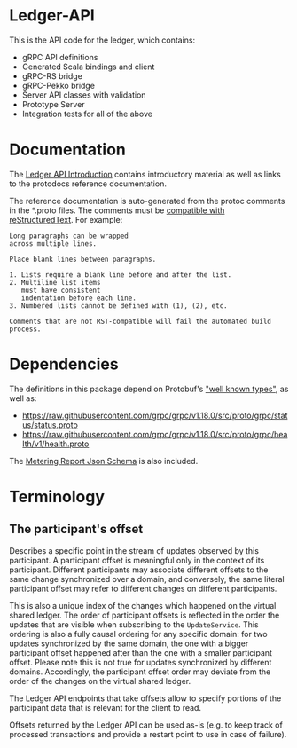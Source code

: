 # Ledger-API

This is the API code for the ledger, which contains:
* gRPC API definitions
* Generated Scala bindings and client
* gRPC-RS bridge
* gRPC-Pekko bridge
* Server API classes with validation
* Prototype Server
* Integration tests for all of the above

# Documentation

The [Ledger API Introduction](https://docs.daml.com/app-dev/grpc/index.html) contains introductory material as well as links to the protodocs reference documentation.

The reference documentation is auto-generated from the protoc comments in the *.proto files.
The comments must be [compatible with reStructuredText](https://www.sphinx-doc.org/en/master/usage/restructuredtext/basics.html). For example:

```
Long paragraphs can be wrapped
across multiple lines.

Place blank lines between paragraphs.

1. Lists require a blank line before and after the list.
2. Multiline list items
   must have consistent
   indentation before each line.
3. Numbered lists cannot be defined with (1), (2), etc.

Comments that are not RST-compatible will fail the automated build process.
```

# Dependencies

The definitions in this package depend on Protobuf's ["well known types"](https://developers.google.com/protocol-buffers/docs/reference/google.protobuf), as well as:

- https://raw.githubusercontent.com/grpc/grpc/v1.18.0/src/proto/grpc/status/status.proto
- https://raw.githubusercontent.com/grpc/grpc/v1.18.0/src/proto/grpc/health/v1/health.proto

The [Metering Report Json Schema](docs/metering-report-schema.json) is also included.

# Terminology

## The participant's offset

Describes a specific point in the stream of updates observed by this participant.
A participant offset is meaningful only in the context of its participant. Different
participants may associate different offsets to the same change synchronized over a domain,
and conversely, the same literal participant offset may refer to different changes on
different participants.

This is also a unique index of the changes which happened on the virtual shared ledger.
The order of participant offsets is reflected in the order the updates that are
visible when subscribing to the `UpdateService`. This ordering is also a fully causal
ordering for any specific domain: for two updates synchronized by the same domain, the
one with a bigger participant offset happened after than the one with a smaller participant
offset. Please note this is not true for updates synchronized by different domains.
Accordingly, the participant offset order may deviate from the order of the changes
on the virtual shared ledger.

The Ledger API endpoints that take offsets allow to specify portions
of the participant data that is relevant for the client to read.

Offsets returned by the Ledger API can be used as-is (e.g.
to keep track of processed transactions and provide a restart
point to use in case of failure).

